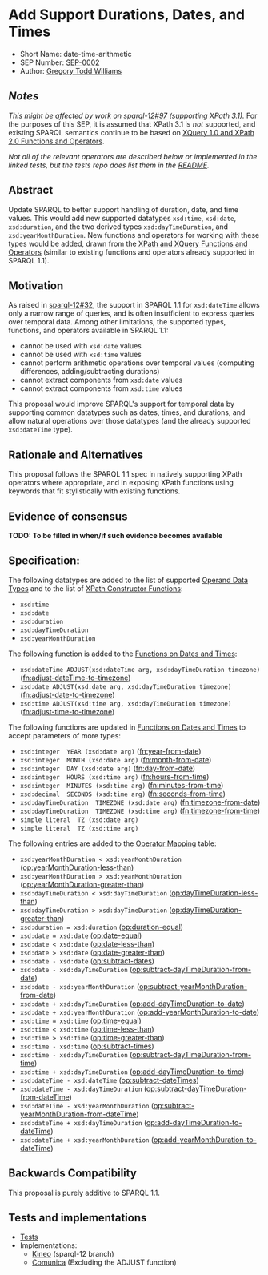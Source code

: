 # Add Support Durations, Dates, and Times

* Short Name: date-time-arithmetic
* SEP Number: [SEP-0002](sep-0002.md)
* Author: [Gregory Todd Williams](https://github.com/kasei)

## *Notes*

*This might be affected by work on [sparql-12#97](https://github.com/w3c/sparql-12/issues/97) (supporting XPath 3.1).* For the purposes of this SEP, it is assumed that XPath 3.1 is *not* supported, and existing SPARQL semantics continue to be based on [XQuery 1.0 and XPath 2.0 Functions and Operators](https://www.w3.org/TR/xpath-functions/).

*Not all of the relevant operators are described below or implemented in the linked tests, but the tests repo does list them in the [README](https://github.com/kasei/sparql-12/blob/xsd_datetime_duration/tests/xsd_functions/README.md).*

## Abstract

Update SPARQL to better support handling of duration, date, and time values.
This would add new supported datatypes `xsd:time`, `xsd:date`, `xsd:duration`,
and the two derived types `xsd:dayTimeDuration`, and `xsd:yearMonthDuration`.
New functions and operators for working with these types would be added,
drawn from the [XPath and XQuery Functions and Operators][xpfo]
(similar to existing functions and operators already supported in SPARQL 1.1).

## Motivation

As raised in [sparql-12#32](https://github.com/w3c/sparql-12/issues/32), the support in SPARQL 1.1 for `xsd:dateTime` allows only a
narrow range of queries, and is often insufficient to express queries over
temporal data. Among other limitations, the supported types, functions, and operators
available in SPARQL 1.1:

* cannot be used with `xsd:date` values
* cannot be used with `xsd:time` values
* cannot perform arithmetic operations over temporal values (computing differences, adding/subtracting durations)
* cannot extract components from `xsd:date` values
* cannot extract components from `xsd:time` values

This proposal would improve SPARQL's support for temporal data by supporting
common datatypes such as dates, times, and durations, and allow natural
operations over those datatypes (and the already supported `xsd:dateTime` type).

## Rationale and Alternatives

This proposal follows the SPARQL 1.1 spec in natively supporting XPath operators
where appropriate, and in exposing XPath functions using keywords that fit
stylistically with existing functions.

## Evidence of consensus

**TODO: To be filled in when/if such evidence becomes available**

## Specification:

The following datatypes are added to the list of supported [Operand Data Types][odt] and to the list of [XPath Constructor Functions][constr]:

* `xsd:time`
* `xsd:date`
* `xsd:duration`
* `xsd:dayTimeDuration`
* `xsd:yearMonthDuration`

The following function is added to the [Functions on Dates and Times][datefuncs]:

* `xsd:dateTime ADJUST(xsd:dateTime arg, xsd:dayTimeDuration timezone)` ([fn:adjust-dateTime-to-timezone](https://www.w3.org/TR/xpath-functions/#func-adjust-dateTime-to-timezone))
* `xsd:date ADJUST(xsd:date arg, xsd:dayTimeDuration timezone)` ([fn:adjust-date-to-timezone](https://www.w3.org/TR/xpath-functions/#func-adjust-date-to-timezone))
* `xsd:time ADJUST(xsd:time arg, xsd:dayTimeDuration timezone)` ([fn:adjust-time-to-timezone](https://www.w3.org/TR/xpath-functions/#func-adjust-time-to-timezone))

The following functions are updated in [Functions on Dates and Times][datefuncs] to accept parameters of more types:

* `xsd:integer  YEAR (xsd:date arg)` ([fn:year-from-date](https://www.w3.org/TR/xpath-functions/#func-year-from-date))
* `xsd:integer  MONTH (xsd:date arg)` ([fn:month-from-date](https://www.w3.org/TR/xpath-functions/#func-month-from-date))
* `xsd:integer  DAY (xsd:date arg)` ([fn:day-from-date](https://www.w3.org/TR/xpath-functions/#func-day-from-date))
* `xsd:integer  HOURS (xsd:time arg)` ([fn:hours-from-time](https://www.w3.org/TR/xpath-functions/#func-hours-from-time))
* `xsd:integer  MINUTES (xsd:time arg)` ([fn:minutes-from-time](https://www.w3.org/TR/xpath-functions/#func-minutes-from-time))
* `xsd:decimal  SECONDS (xsd:time arg)` ([fn:seconds-from-time](https://www.w3.org/TR/xpath-functions/#func-seconds-from-time))
* `xsd:dayTimeDuration  TIMEZONE (xsd:date arg)` ([fn:timezone-from-date](https://www.w3.org/TR/xpath-functions/#func-timezone-from-date))
* `xsd:dayTimeDuration  TIMEZONE (xsd:time arg)` ([fn:timezone-from-time](https://www.w3.org/TR/xpath-functions/#func-timezone-from-time))
* `simple literal  TZ (xsd:date arg)`
* `simple literal  TZ (xsd:time arg)`

The following entries are added to the [Operator Mapping][ops] table:

* `xsd:yearMonthDuration < xsd:yearMonthDuration` ([op:yearMonthDuration-less-than](https://www.w3.org/TR/xpath-functions/#func-yearMonthDuration-less-than))
* `xsd:yearMonthDuration > xsd:yearMonthDuration` ([op:yearMonthDuration-greater-than](https://www.w3.org/TR/xpath-functions/#func-yearMonthDuration-greater-than))
* `xsd:dayTimeDuration < xsd:dayTimeDuration` ([op:dayTimeDuration-less-than](https://www.w3.org/TR/xpath-functions/#func-dayTimeDuration-less-than))
* `xsd:dayTimeDuration > xsd:dayTimeDuration` ([op:dayTimeDuration-greater-than](https://www.w3.org/TR/xpath-functions/#func-dayTimeDuration-greater-than))
* `xsd:duration = xsd:duration` ([op:duration-equal](https://www.w3.org/TR/xpath-functions/#func-duration-equal))
* `xsd:date = xsd:date` ([op:date-equal](https://www.w3.org/TR/xpath-functions/#func-date-equal))
* `xsd:date < xsd:date` ([op:date-less-than](https://www.w3.org/TR/xpath-functions/#func-date-less-than))
* `xsd:date > xsd:date` ([op:date-greater-than](https://www.w3.org/TR/xpath-functions/#func-date-greater-than))
* `xsd:date - xsd:date` ([op:subtract-dates](https://www.w3.org/TR/xpath-functions/#func-subtract-dates))
* `xsd:date - xsd:dayTimeDuration` ([op:subtract-dayTimeDuration-from-date](https://www.w3.org/TR/xpath-functions/#func-subtract-dayTimeDuration-from-date))
* `xsd:date - xsd:yearMonthDuration` ([op:subtract-yearMonthDuration-from-date](https://www.w3.org/TR/xpath-functions/#func-subtract-yearMonthDuration-from-date))
* `xsd:date + xsd:dayTimeDuration` ([op:add-dayTimeDuration-to-date](https://www.w3.org/TR/xpath-functions/#func-add-dayTimeDuration-to-date))
* `xsd:date + xsd:yearMonthDuration` ([op:add-yearMonthDuration-to-date](https://www.w3.org/TR/xpath-functions/#func-add-yearMonthDuration-to-date))
* `xsd:time = xsd:time` ([op:time-equal](https://www.w3.org/TR/xpath-functions/#func-time-equal))
* `xsd:time < xsd:time` ([op:time-less-than](https://www.w3.org/TR/xpath-functions/#func-time-less-than))
* `xsd:time > xsd:time` ([op:time-greater-than](https://www.w3.org/TR/xpath-functions/#func-time-greater-than))
* `xsd:time - xsd:time` ([op:subtract-times](https://www.w3.org/TR/xpath-functions/#func-subtract-times))
* `xsd:time - xsd:dayTimeDuration` ([op:subtract-dayTimeDuration-from-time](https://www.w3.org/TR/xpath-functions/#func-subtract-dayTimeDuration-from-time))
* `xsd:time + xsd:dayTimeDuration` ([op:add-dayTimeDuration-to-time](https://www.w3.org/TR/xpath-functions/#func-add-dayTimeDuration-to-time))
* `xsd:dateTime - xsd:dateTime` ([op:subtract-dateTimes](https://www.w3.org/TR/xpath-functions/#func-subtract-dateTimes))
* `xsd:dateTime - xsd:dayTimeDuration` ([op:subtract-dayTimeDuration-from-dateTime](https://www.w3.org/TR/xpath-functions/#func-subtract-dayTimeDuration-from-dateTime))
* `xsd:dateTime - xsd:yearMonthDuration` ([op:subtract-yearMonthDuration-from-dateTime](https://www.w3.org/TR/xpath-functions/#func-subtract-yearMonthDuration-from-dateTime))
* `xsd:dateTime + xsd:dayTimeDuration` ([op:add-dayTimeDuration-to-dateTime](https://www.w3.org/TR/xpath-functions/#func-add-dayTimeDuration-to-dateTime))
* `xsd:dateTime + xsd:yearMonthDuration` ([op:add-yearMonthDuration-to-dateTime](https://www.w3.org/TR/xpath-functions/#func-add-yearMonthDuration-to-dateTime))

## Backwards Compatibility

This proposal is purely additive to SPARQL 1.1.

## Tests and implementations

* [Tests][tests]
* Implementations:
    * [Kineo][kineo-sparql-12] (sparql-12 branch)
    * [Comunica](https://github.com/comunica/comunica) (Excluding the ADJUST function)

[xpfo]: https://www.w3.org/TR/xpath-functions-31/#dateTime-arithmetic
[odt]: https://www.w3.org/TR/sparql11-query/#operandDataTypes
[datefuncs]: https://www.w3.org/TR/sparql11-query/#func-date-time
[ops]: https://www.w3.org/TR/sparql11-query/#OperatorMapping
[constr]: https://www.w3.org/TR/sparql11-query/#FunctionMapping

[tests]: https://github.com/kasei/sparql-12/tree/xsd_datetime_duration/tests/xsd_functions
[kineo-sparql-12]: https://github.com/kasei/kineo/tree/sparql-12

